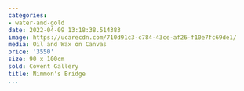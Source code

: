```yaml
---
categories:
- water-and-gold
date: 2022-04-09 13:18:38.514383
image: https://ucarecdn.com/710d91c3-c784-43ce-af26-f10e7fc69de1/
media: Oil and Wax on Canvas
price: '3550'
size: 90 x 100cm
sold: Covent Gallery
title: Nimmon's Bridge
...
```


